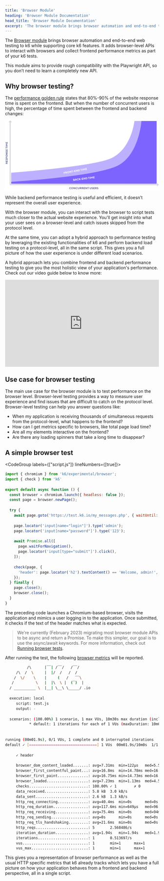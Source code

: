 ```yaml
---
title: 'Browser Module'
heading: 'Browser Module Documentation'
head_title: 'Browser Module Documentation'
excerpt: 'The browser module brings browser automation and end-to-end testing to k6 while supporting core k6 features. Interact with real browsers and collect frontend metrics as part of your k6 tests.'
---
```


<ExperimentalBlockquote />

The [Browser module](https://github.com/grafana/xk6-browser) brings browser automation and end-to-end web testing to k6 while supporting core k6 features. It adds browser-level APIs to interact with browsers and collect frontend performance metrics as part of your k6 tests.

This module aims to provide rough compatibility with the Playwright API, so you don’t need to learn a completely new API.

## Why browser testing?

The [performance golden rule](https://www.stevesouders.com/blog/2012/02/10/the-performance-golden-rule/) states that 80%-90% of the website response time is spent on the frontend. But when the number of concurrent users is high, the percentage of time spent between the frontend and backend changes:

![Frontend time vs Backend time with increasing amount of website visitors](./images/Frontend-Backend-LoadTesting.png)

While backend performance testing is useful and efficient, it doesn’t represent the overall user experience.

With the browser module, you can interact with the browser to script tests much closer to the actual website experience. You'll get insight into what your user sees on a browser-level and catch issues skipped from the protocol level.

At the same time, you can adopt a hybrid approach to performance testing by leveraging the existing functionalities of k6 and perform backend load testing on a protocol-level, all in the same script. This gives you a full picture of how the user experience is under different load scenarios.

A hybrid approach lets you combine frontend and backend performance testing to give you the most holistic view of your application's performance. Check out our video guide below to know more:

<div style="position: relative; width: 100%; height: 0; padding-bottom: 56.25%;">
  <iframe style="position: absolute; top: 0; left: 0; width: 100%; height: 100%;" src="https://www.youtube.com/embed/xVACRP5qIJI" title="YouTube video player" frameborder="0" allow="accelerometer; autoplay; clipboard-write; encrypted-media; gyroscope; picture-in-picture; web-share" allowfullscreen></iframe>
</div>

## Use case for browser testing

The main use case for the browser module is to test performance on the browser level. Browser-level testing  provides a way to measure user experience and  find issues that are difficult to catch on the protocol level. Browser-level testing can help you answer questions like:

- When my application is receiving thousands of simultaneous requests from the protocol-level, what happens to the frontend?
- How can I get metrics specific to browsers, like total page load time?
- Are all my elements interactive on the frontend?
- Are there any loading spinners that take a long time to disappear?

## A simple browser test

<CodeGroup labels={["script.js"]} lineNumbers={[true]}>

```javascript
import { chromium } from 'k6/experimental/browser';
import { check } from 'k6'

export default async function () {
  const browser = chromium.launch({ headless: false });
  const page = browser.newPage();

  try {
    await page.goto('https://test.k6.io/my_messages.php', { waitUntil: 'networkidle' });

    page.locator('input[name="login"]').type('admin');
    page.locator('input[name="password"]').type('123');

    await Promise.all([
      page.waitForNavigation(),
      page.locator('input[type="submit"]').click(),
    ]);

    check(page, {
      'header': page.locator('h2').textContent() == 'Welcome, admin!',
    });
  } finally {
    page.close();
    browser.close();
  }
}
```

</CodeGroup>

The preceding code launches a Chromium-based browser, visits the application and mimics a user logging in to the application. Once submitted, it checks if the text of the header matches what is expected.

<Blockquote mod="note" title="">

We're currently (February 2023) migrating most browser module APIs to be async and return a Promise. To make this simpler, our goal is to use the async/await keywords. For more information, check out [Running browser tests](/using-k6-browser/running-browser-tests/).

</Blockquote>

After running the test, the following [browser metrics](/using-k6-browser/browser-metrics/) will be reported.

<CodeGroup labels={[]}>

```bash
          /\      |‾‾| /‾‾/   /‾‾/
     /\  /  \     |  |/  /   /  /
    /  \/    \    |     (   /   ‾‾\
   /          \   |  |\  \ |  (‾)  |
  / __________ \  |__| \__\ \_____/ .io

  execution: local
     script: test.js
     output: -

  scenarios: (100.00%) 1 scenario, 1 max VUs, 10m30s max duration (incl. graceful stop):
           * default: 1 iterations for each of 1 VUs (maxDuration: 10m0s, gracefulStop: 30s)


running (00m01.9s), 0/1 VUs, 1 complete and 0 interrupted iterations
default ✓ [===============================] 1 VUs  00m01.9s/10m0s  1/1 iters, 1 per VU

     ✓ header

     browser_dom_content_loaded.......: avg=7.31ms  min=122µs   med=5.59ms  max=16.22ms  p(90)=14.1ms   p(95)=15.16ms
     browser_first_contentful_paint...: avg=16.8ms  min=14.78ms med=16.8ms  max=18.81ms  p(90)=18.41ms  p(95)=18.61ms
     browser_first_paint..............: avg=16.75ms min=14.73ms med=16.75ms max=18.78ms  p(90)=18.37ms  p(95)=18.58ms
     browser_loaded...................: avg=7.23ms  min=1.13ms  med=4.56ms  max=16.01ms  p(90)=13.72ms  p(95)=14.87ms
     checks...........................: 100.00% ✓ 1        ✗ 0
     data_received....................: 5.8 kB  3.0 kB/s
     data_sent........................: 2.6 kB  1.3 kB/s
     http_req_connecting..............: avg=40.4ms  min=0s      med=0s      max=202ms    p(90)=121.2ms  p(95)=161.59ms
     http_req_duration................: avg=117.6ms min=649µs   med=96.27ms max=298.96ms p(90)=218.15ms p(95)=258.55ms
     http_req_receiving...............: avg=75.4ms  min=0s      med=94ms    max=95ms     p(90)=95ms     p(95)=95ms
     http_req_sending.................: avg=0s      min=0s      med=0s      max=0s       p(90)=0s       p(95)=0s
     http_req_tls_handshaking.........: avg=21.6ms  min=0s      med=0s      max=108ms    p(90)=64.8ms   p(95)=86.39ms
     http_reqs........................: 5       2.568486/s
     iteration_duration...............: avg=1.94s   min=1.94s   med=1.94s   max=1.94s    p(90)=1.94s    p(95)=1.94s
     iterations.......................: 1       0.513697/s
     vus..............................: 1       min=1      max=1
     vus_max..........................: 1       min=1      max=1
```

</CodeGroup>

This gives you a representation of browser performance as well as the usual HTTP specific metrics that k6 already tracks which lets you have a full picture on how your application behaves from a frontend and backend perspective, all in a single script.
